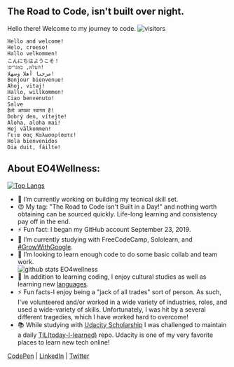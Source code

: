 ## The Road to Code, isn't built over night. 
Hello there!  Welcome to my journey to code. 
![visitors](https://visitor-badge.glitch.me/badge?page_id=EO4wellness.visitor-badge)
```
Hello and welcome! 
Helo, croeso!
Hallo velkommen!
こんにちはようこそ！
העלא, באַגריסן!
مرحبا أهلا وسهلا! 
Bonjour bienvenue!
Ahoj, vitaj!
Hallo, willkommen!
Ciao benvenuto!
Salve
हैलो आपका स्वागत है!
Dobrý den, vítejte!
Aloha, aloha mai! 
Hej välkommen!
Γεια σας Καλωσορίσατε!
Hola bienvenidos
Dia duit, fáilte!
```

## About EO4Wellness: 
[![Top Langs](https://github-readme-stats.vercel.app/api/top-langs/?username=EO4wellness&layout=compact)](https://github.com/EO4wellness/github-readme-stats)
- 🔭 I’m currently working on building my tecnical skill set. 
- 😍 My tag: "The Road to Code isn't Built in a Day!" and nothing worth obtaining can be sourced quickly.  Life-long learning and consistency pay off in the end. 
- ⚡ Fun fact: I began my GitHub account September 23, 2019.
- 🌱 I’m currently studying with FreeCodeCamp, Sololearn, and [#GrowWithGoogle](https://grow.google/). 
- 👯 I’m looking to learn enough code to do some basic collab and team work.  
![github stats EO4wellness](https://github-readme-stats.vercel.app/api?username=EO4wellness&show_icons=true&theme=cobalt) <br>
- 💬 In addition to learning coding, I enjoy cultural studies as well as learning new [languages](https://github.com/EO4wellness/Polyglot-Studies).
- ⚡ Fun facts-I enjoy being a "jack of all trades" sort of person. As such, I've volunteered and/or worked in a wide variety of industries, roles, and used a wide-variety of skills.  Unfortunately, I was hit by a several different tragedies, which I have worked hard to overcome! 
- 📚 While studying with [Udacity Scholarship](https://www.udacity.com/scholarships) I was challenged to maintain a daily [TIL(today-I-learned)](https://github.com/EO4wellness/T-I-L) repo. Udacity is one of my very favorite places to learn new tech online!  

[CodePen](https://codepen.io/EO4Wellness) |
[LinkedIn](https://www.linkedin.com/in/eo4wellness/) |
[Twitter](https://twitter.com/EO4wellness)


<!--
**EO4wellness/EO4wellness** is a ✨ _special_ ✨ repository because its `README.md` (this file) appears on your GitHub profile.

Here are some ideas to get you started:

- 🔭 I’m currently working on ...
- 🌱 I’m currently learning ...
- 👯 I’m looking to collaborate on ...
- 🤔 I’m looking for help with ...
- 💬 Ask me about ...
- 📫 How to reach me: ...
- 😄 Pronouns: ...
- ⚡ Fun fact: ...
-->
